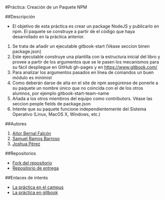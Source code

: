 #Práctica: Creación de un Paquete NPM

##Descripción

* El objetivo de esta práctica es crear un package NodeJS y publicarlo en npm. El paquete se construye a partir de el código que haya desarrollado en la práctica anterior.

1. Se trata de añadir un ejecutable gitbook-start (Véase seccion binen package.json)
2. Este ejecutable construye una plantilla con la estructura inicial del libro y provee a partir de los argumentos que se le pasen los mecanismos para su fácil despliegue en GitHub gh-pages y en https://www.gitbook.com/
3. Para analizar los argumentos pasados en línea de comandos un buen módulo es minimist
4. Como deberán darse de alta en el site de npm asegúrense de ponerle a su paquete un nombre único que no coincida con el de los otros alumnos, por ejemplo gitbook-start-team-name
5. Añada a los otros miembros del equipo como contributors. Véase las seccion people fields de package.json
6. Intente que su paquete funcione independientemente del Sistema Operativo (Linux, MacOS X, Windows, etc.)

##Autores

1. [Aitor Bernal Falcón](http://alu0100830064.github.io/)
2. [Samuel Ramos Barroso](http://losnen.github.io/)
3. [Joshua Pérez](http://joshuape.github.io/)

##Repositorios

* [Fork del repositorio](https://github.com/Losnen/tareas-iniciales-aitor-joshua-samuel)
* [Repositorio de entrega](https://github.com/ULL-ESIT-SYTW-1617/tareas-iniciales-aitor-joshua-samuel)

##Enlaces de interés
* [La práctica en el campus](https://campusvirtual.ull.es/1617/mod/workshop/view.php?id=90206)
* [La práctica en gitbook](https://casianorodriguezleon.gitbooks.io/ull-esit-1617/content/practicas/practicanm.html)

